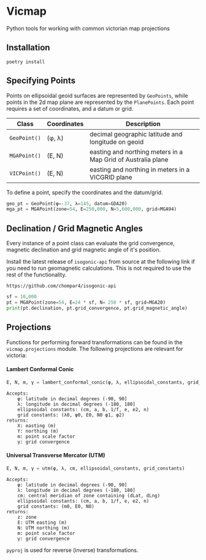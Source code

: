 # Vicmap

Python tools for working with common victorian map projections

## Installation

```
poetry install
```

## Specifying Points

Points on ellipsoidal geoid surfaces are represented by `GeoPoints`, while points in the 2d map plane are represented by the `PlanePoints`. Each point requires a set of coordinates, and a datum or grid.

| Class        | Coordinates | Description                                                  |
| ------------ | ----------- | ------------------------------------------------------------ |
| `GeoPoint()` | (φ, λ)      | decimal geographic latitude and longitude on geoid           |
| `MGAPoint()` | (E, N)      | easting and northing meters in a Map Grid of Australia plane |
| `VICPoint()` | (E, N)      | easting and northing in meters in a VICGRID plane            |

To define a point, specify the coordinates and the datum/grid.

```python
geo_pt = GeoPoint(φ=-37, λ=145, datum=GDA20)
mga_pt = MGAPoint(zone=54, E=250,000, N=5,600,000, grid=MGA94)
```

## Declination / Grid Magnetic Angles

Every instance of a point class can evaluate the grid convergence, magnetic declination and grid magnetic angle of it's position.

Install the latest release of `isogonic-api` from source at the following link if you need to run geomagnetic calculations. This is not required to use the rest of the functionality.

```
https://github.com/chompar4/isogonic-api
```

```python
sf = 10,000
pt = MGAPoint(zone=54, E=24 * sf, N= 250 * sf, grid=MGA20)
print(pt.declination, pt.grid_convergence, pt.grid_magnetic_angle)
```

## Projections

Functions for performing forward transformations can be found in the `vicmap.projections` module. The following projections are relevant for victoria:

#### Lambert Conformal Conic

```python
E, N, m, γ = lambert_conformal_conic(φ, λ, ellipsoidal_constants, grid_constants)
```

```
Accepts:
    φ: latitude in decimal degrees (-90, 90]
    λ: longitude in decimal degrees (-180, 180]
    ellipsoidal constants: (cm, a, b, 1/f, e, e2, n)
    grid constants: (λ0, φ0, E0, N0 φ1, φ2)
returns:
    X: easting (m)
    Y: northing (m)
    m: point scale factor
    γ: grid convergence
```

#### Universal Transverse Mercator (UTM)

```python
E, N, m, γ = utm(φ, λ, cm, ellipsoidal_constants, grid_constants)
```

```
Accepts:
    φ: latitude in decimal degrees (-90, 90]
    λ: longitude in decimal degrees (-180, 180]
    cm: central meridian of zone containing (dLat, dLng)
    ellipsoidal constants: (cm, a, b, 1/f, e, e2, n)
    grid constants: (m0, E0, N0)
returns:
    z: zone
    E: UTM easting (m)
    N: UTM northing (m)
    m: point scale factor
    γ: grid convergence
```

`pyproj` is used for reverse (inverse) transformations.
